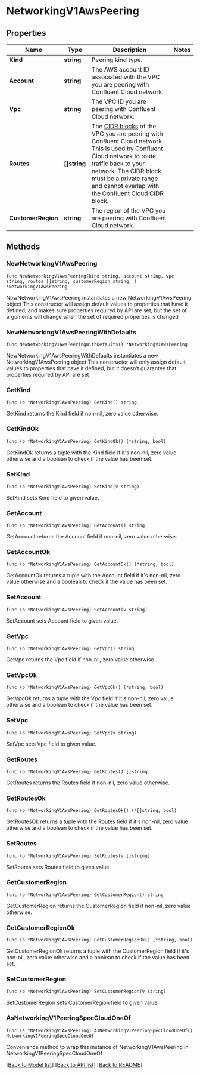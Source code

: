 # NetworkingV1AwsPeering

## Properties

Name | Type | Description | Notes
------------ | ------------- | ------------- | -------------
**Kind** | **string** | Peering kind type. | 
**Account** | **string** | The AWS account ID associated with the VPC you are peering with Confluent Cloud network. | 
**Vpc** | **string** | The VPC ID you are peering with Confluent Cloud network. | 
**Routes** | **[]string** | The [CIDR blocks](https://en.wikipedia.org/wiki/Classless_Inter-Domain_Routing) of the VPC you are peering with Confluent Cloud network. This is used by Confluent Cloud network to route traffic back to your network. The CIDR block must be a private range and cannot overlap with the Confluent Cloud CIDR block.  | 
**CustomerRegion** | **string** | The region of the VPC you are peering with Confluent Cloud network. | 

## Methods

### NewNetworkingV1AwsPeering

`func NewNetworkingV1AwsPeering(kind string, account string, vpc string, routes []string, customerRegion string, ) *NetworkingV1AwsPeering`

NewNetworkingV1AwsPeering instantiates a new NetworkingV1AwsPeering object
This constructor will assign default values to properties that have it defined,
and makes sure properties required by API are set, but the set of arguments
will change when the set of required properties is changed

### NewNetworkingV1AwsPeeringWithDefaults

`func NewNetworkingV1AwsPeeringWithDefaults() *NetworkingV1AwsPeering`

NewNetworkingV1AwsPeeringWithDefaults instantiates a new NetworkingV1AwsPeering object
This constructor will only assign default values to properties that have it defined,
but it doesn't guarantee that properties required by API are set

### GetKind

`func (o *NetworkingV1AwsPeering) GetKind() string`

GetKind returns the Kind field if non-nil, zero value otherwise.

### GetKindOk

`func (o *NetworkingV1AwsPeering) GetKindOk() (*string, bool)`

GetKindOk returns a tuple with the Kind field if it's non-nil, zero value otherwise
and a boolean to check if the value has been set.

### SetKind

`func (o *NetworkingV1AwsPeering) SetKind(v string)`

SetKind sets Kind field to given value.


### GetAccount

`func (o *NetworkingV1AwsPeering) GetAccount() string`

GetAccount returns the Account field if non-nil, zero value otherwise.

### GetAccountOk

`func (o *NetworkingV1AwsPeering) GetAccountOk() (*string, bool)`

GetAccountOk returns a tuple with the Account field if it's non-nil, zero value otherwise
and a boolean to check if the value has been set.

### SetAccount

`func (o *NetworkingV1AwsPeering) SetAccount(v string)`

SetAccount sets Account field to given value.


### GetVpc

`func (o *NetworkingV1AwsPeering) GetVpc() string`

GetVpc returns the Vpc field if non-nil, zero value otherwise.

### GetVpcOk

`func (o *NetworkingV1AwsPeering) GetVpcOk() (*string, bool)`

GetVpcOk returns a tuple with the Vpc field if it's non-nil, zero value otherwise
and a boolean to check if the value has been set.

### SetVpc

`func (o *NetworkingV1AwsPeering) SetVpc(v string)`

SetVpc sets Vpc field to given value.


### GetRoutes

`func (o *NetworkingV1AwsPeering) GetRoutes() []string`

GetRoutes returns the Routes field if non-nil, zero value otherwise.

### GetRoutesOk

`func (o *NetworkingV1AwsPeering) GetRoutesOk() (*[]string, bool)`

GetRoutesOk returns a tuple with the Routes field if it's non-nil, zero value otherwise
and a boolean to check if the value has been set.

### SetRoutes

`func (o *NetworkingV1AwsPeering) SetRoutes(v []string)`

SetRoutes sets Routes field to given value.


### GetCustomerRegion

`func (o *NetworkingV1AwsPeering) GetCustomerRegion() string`

GetCustomerRegion returns the CustomerRegion field if non-nil, zero value otherwise.

### GetCustomerRegionOk

`func (o *NetworkingV1AwsPeering) GetCustomerRegionOk() (*string, bool)`

GetCustomerRegionOk returns a tuple with the CustomerRegion field if it's non-nil, zero value otherwise
and a boolean to check if the value has been set.

### SetCustomerRegion

`func (o *NetworkingV1AwsPeering) SetCustomerRegion(v string)`

SetCustomerRegion sets CustomerRegion field to given value.



### AsNetworkingV1PeeringSpecCloudOneOf

`func (s *NetworkingV1AwsPeering) AsNetworkingV1PeeringSpecCloudOneOf() NetworkingV1PeeringSpecCloudOneOf`

Convenience method to wrap this instance of NetworkingV1AwsPeering in NetworkingV1PeeringSpecCloudOneOf

[[Back to Model list]](../README.md#documentation-for-models) [[Back to API list]](../README.md#documentation-for-api-endpoints) [[Back to README]](../README.md)


